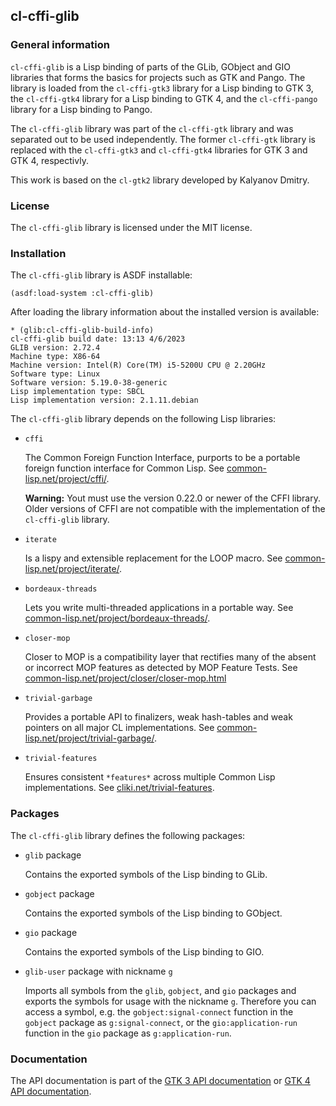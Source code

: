 ## cl-cffi-glib

### General information

`cl-cffi-glib` is a Lisp binding of parts of the GLib, GObject and GIO libraries
that forms the basics for projects such as GTK and Pango. The library is loaded 
from the `cl-cffi-gtk3` library for a Lisp binding to GTK 3, the `cl-cffi-gtk4`
library for a Lisp binding to GTK 4, and the `cl-cffi-pango` library  for a Lisp 
binding to Pango.

The `cl-cffi-glib` library was part of the `cl-cffi-gtk` library and was 
separated out to be used independently. The former `cl-cffi-gtk` library is 
replaced with the `cl-cffi-gtk3` and `cl-cffi-gtk4` libraries for GTK 3 and 
GTK 4, respectivly.

This work is based on the `cl-gtk2` library developed by Kalyanov Dmitry.

### License

The `cl-cffi-glib` library is licensed under the MIT license.

### Installation

The `cl-cffi-glib` library is ASDF installable:
```
(asdf:load-system :cl-cffi-glib)
```
After loading the library information about the installed version is available:
```
* (glib:cl-cffi-glib-build-info)
cl-cffi-glib build date: 13:13 4/6/2023
GLIB version: 2.72.4
Machine type: X86-64
Machine version: Intel(R) Core(TM) i5-5200U CPU @ 2.20GHz
Software type: Linux
Software version: 5.19.0-38-generic
Lisp implementation type: SBCL
Lisp implementation version: 2.1.11.debian
```

The `cl-cffi-glib` library depends on the following Lisp libraries:

* `cffi`

    The Common Foreign Function Interface, purports to be a portable foreign
    function interface for Common Lisp.
    See [common-lisp.net/project/cffi/](http://common-lisp.net/project/cffi/).

    **Warning:** Yout must use the version 0.22.0 or newer of the CFFI library.
    Older versions of CFFI are not compatible with the implementation of the 
    `cl-cffi-glib` library.

* `iterate`

    Is a lispy and extensible replacement for the LOOP macro.
    See [common-lisp.net/project/iterate/](http://common-lisp.net/project/iterate/).

* `bordeaux-threads`

    Lets you write multi-threaded applications in a portable way.
    See [common-lisp.net/project/bordeaux-threads/](http://common-lisp.net/project/bordeaux-threads/).

* `closer-mop`

    Closer to MOP is a compatibility layer that rectifies many of the absent or 
    incorrect MOP features as detected by MOP Feature Tests. 
    See [common-lisp.net/project/closer/closer-mop.html](http://common-lisp.net/project/closer/closer-mop.html)

* `trivial-garbage`

    Provides a portable API to finalizers, weak hash-tables and weak pointers 
    on all major CL implementations.
    See [common-lisp.net/project/trivial-garbage/](http://common-lisp.net/project/trivial-garbage/).

* `trivial-features`

    Ensures consistent `*features*` across multiple Common Lisp implementations.
    See [cliki.net/trivial-features](https://www.cliki.net/trivial-features).

### Packages

The `cl-cffi-glib` library defines the following packages:

* `glib` package

    Contains the exported symbols of the Lisp binding to GLib.

* `gobject` package

    Contains the exported symbols of the Lisp binding to GObject.

* `gio` package

    Contains the exported symbols of the Lisp binding to GIO.

* `glib-user` package with nickname `g`

    Imports all symbols from the `glib`, `gobject`, and `gio` packages and
    exports the symbols for usage with the nickname `g`. Therefore you can
    access a symbol, e.g. the `gobject:signal-connect` function in the `gobject` 
    package as `g:signal-connect`, or the `gio:application-run` function in the
    `gio` package as `g:application-run`.

### Documentation

The API documentation is part of the
[GTK 3 API documentation](https://crategus.com/books/cl-cffi-gtk3) or
[GTK 4 API documentation](https://crategus.com/books/cl-cffi-gtk4).
